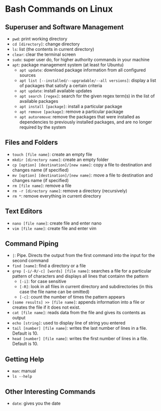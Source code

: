 # Bash Commands on Linux

## Superuser and Software Management
- `pwd`: print working directory
- `cd [directory]`: change directory
- `ls`: list (the contents in current directory)
- `clear`: clear the terminal screen
- `sudo`: super user do, for higher authority commands in your machine
- `apt`: package management system (at least for Ubuntu)
  - `apt update`: download package information from all configured sources
  - `apt list [--installed/--upgradable/--all versions]`: display a list of packages that satisfy a certain criteria
  - `apt update`: install available updates
  - `apt search [regex]`: search for the given regex term(s) in the list of available packages
  - `apt install [package]`: install a particular package
  - `apt remove [package]`: remove a particular package
  - `apt autoremove`: remove the packages that were installed as dependencies to previously installed packages, and are no longer required by the system

## Files and Folders
- `touch [file name]`: create an empty file
- `mkdir [directory name]`: create an empty folder
- `cp [option] [destination]/[new name]`: copy a file to destination and changes name (if specified)
- `mv [option] [destination]/[new name]`: move a file to destination and changes name (if specified)
- `rm [file name]`: remove a file
- `rm -r [directory name]`: remove a directory (recursively)
- `rm *`: remove everything in current directory

## Text Editors
- `nano [file name]`: create file and enter nano
- `vim [file name]`: create file and enter vim

## Command Piping
- `|`: Pipe. Directs the output from the first command into the input for the second command
- `find [name]`: find a directory or a file
- `grep [-i/-R/-c] [words] [file name]`: searches a file for a particular pattern of characters and displays all lines that containn the pattern
  - `[-i]`: for case sensitive
  - `[-R]`: look in all files in current directory and subdirectories (in this case the file name can be omitted)
  - `[-c]`: count the number of times the pattern appears
- `[some results] >> [file name]`: appends information into a file or creates the file if it does not exist.
- `cat [file name]`: reads data from the file and gives its contents as output
- `echo [string]`: used to display line of string you entered
- `tail [number] [file name]`: writes the last number of lines in a file. Default is 10.
- `head [number] [file name]`: writes the first number of lines in a file. Default is 10.

## Getting Help
- `man`: manual
- `ls --help`

## Other Interesting Commands
- `date`: gives you the date